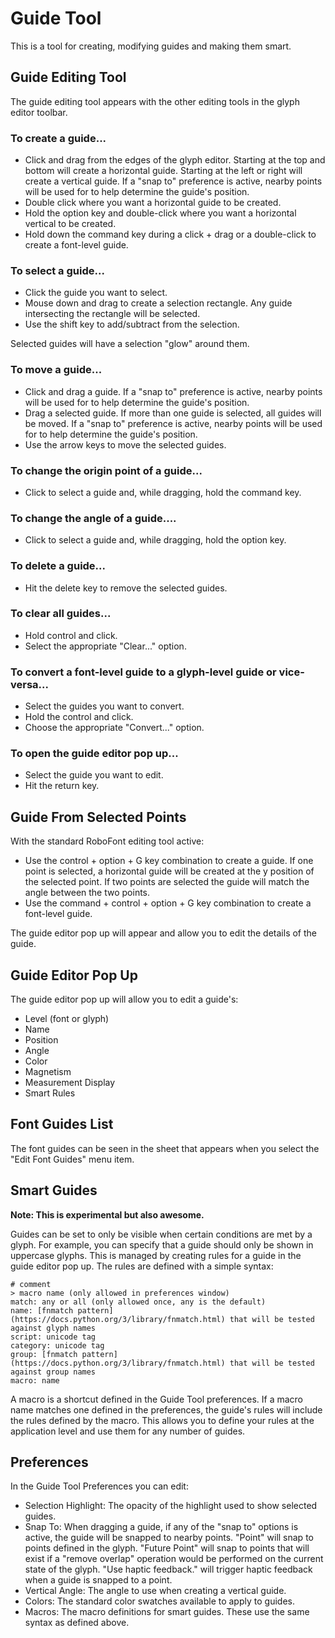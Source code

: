 # Guide Tool

This is a tool for creating, modifying guides and making them smart.

## Guide Editing Tool

The guide editing tool appears with the other editing tools in the glyph editor toolbar.

### To create a guide...

- Click and drag from the edges of the glyph editor. Starting at the top and bottom will create a horizontal guide. Starting at the left or right will create a vertical guide. If a "snap to" preference is active, nearby points will be used for to help determine the guide's position.
- Double click where you want a horizontal guide to be created.
- Hold the option key and double-click where you want a horizontal vertical to be created.
- Hold down the command key during a click + drag or a double-click to create a font-level guide.

### To select a guide...

- Click the guide you want to select.
- Mouse down and drag to create a selection rectangle. Any guide intersecting the rectangle will be selected.
- Use the shift key to add/subtract from the selection.

Selected guides will have a selection "glow" around them.

### To move a guide...

- Click and drag a guide. If a "snap to" preference is active, nearby points will be used for to help determine the guide's position.
- Drag a selected guide. If more than one guide is selected, all guides will be moved. If a "snap to" preference is active, nearby points will be used for to help determine the guide's position.
- Use the arrow keys to move the selected guides.

### To change the origin point of a guide...

- Click to select a guide and, while dragging, hold the command key.

### To change the angle of a guide....

- Click to select a guide and, while dragging, hold the option key.

### To delete a guide...

- Hit the delete key to remove the selected guides.

### To clear all guides...

- Hold control and click.
- Select the appropriate "Clear..." option.

### To convert a font-level guide to a glyph-level guide or vice-versa...

- Select the guides you want to convert.
- Hold the control and click.
- Choose the appropriate "Convert..." option.

### To open the guide editor pop up...

- Select the guide you want to edit.
- Hit the return key.

## Guide From Selected Points

With the standard RoboFont editing tool active:

- Use the control + option + G key combination to create a guide. If one point is selected, a horizontal guide will be created at the y position of the selected point. If two points are selected the guide will match the angle between the two points.
- Use the command + control + option + G key combination to create a font-level guide.

The guide editor pop up will appear and allow you to edit the details of the guide.

## Guide Editor Pop Up

The guide editor pop up will allow you to edit a guide's:

- Level (font or glyph)
- Name
- Position
- Angle
- Color
- Magnetism
- Measurement Display
- Smart Rules

## Font Guides List

The font guides can be seen in the sheet that appears when you select the "Edit Font Guides" menu item.

## Smart Guides

**Note: This is experimental but also awesome.**

Guides can be set to only be visible when certain conditions are met by a glyph. For example, you can specify that a guide should only be shown in uppercase glyphs. This is managed by creating rules for a guide in the guide editor pop up. The rules are defined with a simple syntax:

```
# comment
> macro name (only allowed in preferences window)
match: any or all (only allowed once, any is the default)
name: [fnmatch pattern](https://docs.python.org/3/library/fnmatch.html) that will be tested against glyph names
script: unicode tag
category: unicode tag
group: [fnmatch pattern](https://docs.python.org/3/library/fnmatch.html) that will be tested against group names
macro: name
```

A macro is a shortcut defined in the Guide Tool preferences. If a macro name matches one defined in the preferences, the guide's rules will include the rules defined by the macro. This allows you to define your rules at the application level and use them for any number of guides.

## Preferences

In the Guide Tool Preferences you can edit:

- Selection Highlight: The opacity of the highlight used to show selected guides.
- Snap To: When dragging a guide, if any of the "snap to" options is active, the guide will be snapped to nearby points. "Point" will snap to points defined in the glyph. "Future Point" will snap to points that will exist if a "remove overlap" operation would be performed on the current state of the glyph. "Use haptic feedback." will trigger haptic feedback when a guide is snapped to a point.
- Vertical Angle: The angle to use when creating a vertical guide.
- Colors: The standard color swatches available to apply to guides.
- Macros: The macro definitions for smart guides. These use the same syntax as defined above.